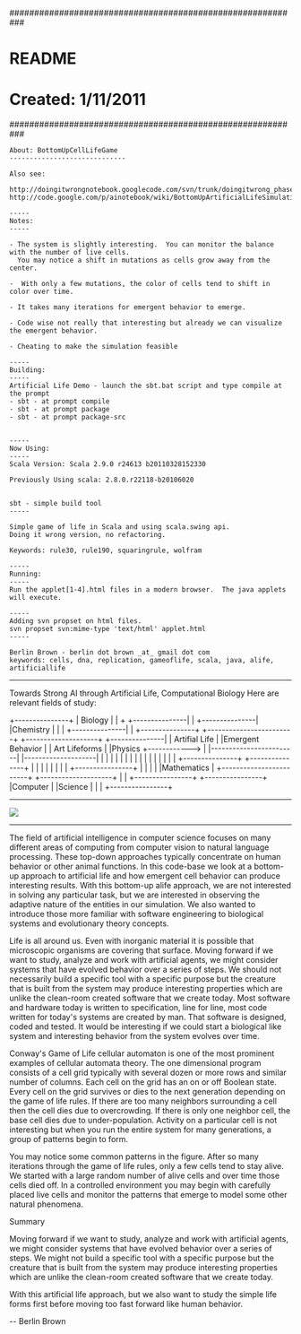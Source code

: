 ###########################################################
# README
# Created: 1/11/2011
###########################################################

    About: BottomUpCellLifeGame
    -----------------------------
    
    Also see:
    
    http://doingitwrongnotebook.googlecode.com/svn/trunk/doingitwrong_phase2/scala2/GameOfLife/src/main/scala/
    http://code.google.com/p/ainotebook/wiki/BottomUpArtificialLifeSimulation
    
    -----
    Notes:
    -----
    
    - The system is slightly interesting.  You can monitor the balance with the number of live cells. 
      You may notice a shift in mutations as cells grow away from the center.
    
    -  With only a few mutations, the color of cells tend to shift in color over time.
    
    - It takes many iterations for emergent behavior to emerge.
    
    - Code wise not really that interesting but already we can visualize the emergent behavior.
    
    - Cheating to make the simulation feasible 
    
    -----
    Building:
    -----
    Artificial Life Demo - launch the sbt.bat script and type compile at the prompt
    - sbt - at prompt compile
    - sbt - at prompt package
    - sbt - at prompt package-src 
    
    
    -----
    Now Using:
    -----  
    Scala Version: Scala 2.9.0 r24613 b20110328152330
    
    Previously Using scala: 2.8.0.r22118-b20106020
    
    
    sbt - simple build tool
    -----    
    
    Simple game of life in Scala and using scala.swing api.
    Doing it wrong version, no refactoring.
    
    Keywords: rule30, rule190, squaringrule, wolfram
    
    -----
    Running:
    -----
    Run the applet[1-4].html files in a modern browser.  The java applets will execute. 
    
    -----
    Adding svn propset on html files.
    svn propset svn:mime-type 'text/html' applet.html 
    -----
    
    Berlin Brown - berlin dot brown _at_ gmail dot com
    keywords: cells, dna, replication, gameoflife, scala, java, alife, artificiallife
	
---------------------------------------

 Towards Strong AI through Artificial Life, Computational Biology
  Here are relevant fields of study:

  +---------------+
  | Biology       |
  |               +
  +---------------|
                  |
  +---------------|
  |Chemistry      |
  |               |
  +---------------|
                  |            +---------------+  +------------------------+ +--------------------+
  +---------------|            | Artifial Life |  |Emergent Behavior       | | Art Lifeforms      |
  |Physics        +------------>               |  |------------------------| |--------------------|
  |               |            |               |  |                        | |                    |
  |               |            |               |  |                        | |                    |
  +---------------+            +---------------+  |                        | |                    |
                                                  |                        | |                    |
  +----------------+                              |                        | |                    |
  |Mathematics     |                              +------------------------+ +--------------------+
  |                |
  +----------------+
  +----------------+
  |Computer        |
  |Science         |
  |                |
  +----------------+
    
---------------------------------------

<img src="http://cloud.github.com/downloads/berlinbrown/BottomUpAIandCellularAutomata/render_artificial_life.png" />

---------------------------------------
    
The field of artificial intelligence in computer science focuses on many
different areas of computing from computer vision to natural language
processing. These top-down approaches typically concentrate on human behavior
or other animal functions. In this code-base we look at a bottom-up approach to
artificial life and how emergent cell behavior can produce interesting results.
With this bottom-up alife approach, we are not interested in solving any
particular task, but we are interested in observing the adaptive nature of the
entities in our simulation. We also wanted to introduce those more familiar with
software engineering to biological systems and evolutionary theory concepts.

Life is all around us. Even with inorganic material it is possible that
microscopic organisms are covering that surface. Moving forward if we want to
study, analyze and work with artificial agents, we might consider systems that
have evolved behavior over a series of steps. We should not necessarily build a
specific tool with a specific purpose but the creature that is built from the
system may produce interesting properties which are unlike the clean-room
created software that we create today. Most software and hardware today is
written to specification, line for line, most code written for today's systems
are created by man. That software is designed, coded and tested. It would be
interesting if we could start a biological like system and interesting behavior
from the system evolves over time.

Conway's Game of Life cellular automaton is one of the most prominent examples
of cellular automata theory. The one dimensional program consists of a cell grid
typically with several dozen or more rows and similar number of columns. Each
cell on the grid has an on or off Boolean state. Every cell on the grid survives
or dies to the next generation depending on the game of life rules. If there are
too many neighbors surrounding a cell then the cell dies due to overcrowding. If
there is only one neighbor cell, the base cell dies due to under-population.
Activity on a particular cell is not interesting but when you run the entire
system for many generations, a group of patterns begin to form.

You may notice some common patterns in the figure. After so many iterations
through the game of life rules, only a few cells tend to stay alive. We started
with a large random number of alive cells and over time those cells died off. In
a controlled environment you may begin with carefully placed live cells and
monitor the patterns that emerge to model some other natural phenomena.

Summary

Moving forward if we want to study, analyze and work with artificial agents, we
might consider systems that have evolved behavior over a series of steps. We
might not build a specific tool with a specific purpose but the creature that is
built from the system may produce interesting properties which are unlike the
clean-room created software that we create today.

With this artificial life approach, but we also want to study the simple life
forms first before moving too fast forward like human behavior.

-- Berlin Brown
